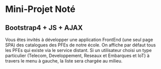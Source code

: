 # Mini-Projet Noté

## Bootstrap4 + JS + AJAX

Vous êtes invités à développer une application FrontEnd (une seul page SPA) des catalogues des PFEs de notre école.
On affiche par défaut tous les PFEs qui existe via le service distant. Si un utilisateur choisi un type particulier (Telecom, Developpement, Reseaux et Embarques et IoT) à travers le menu à gauche, la liste sera chargée au milieu.

